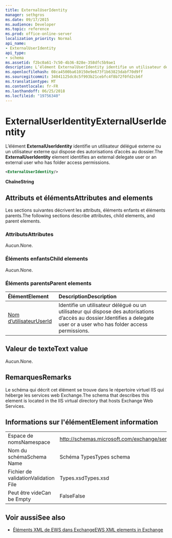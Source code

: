 ```yaml
---
title: ExternalUserIdentity
manager: sethgros
ms.date: 09/17/2015
ms.audience: Developer
ms.topic: reference
ms.prod: office-online-server
localization_priority: Normal
api_name:
- ExternalUserIdentity
api_type:
- schema
ms.assetid: f2bc0a61-7c50-4b36-828e-358dfc5b9ae1
description: L’élément ExternalUserIdentity identifie un utilisateur délégué externe ou un utilisateur externe qui dispose des autorisations d’accès au dossier.
ms.openlocfilehash: 08ca4500ba610150e9e673f1b63823dabf70d9ff
ms.sourcegitcommit: 34041125dc8c5f993b21cebfc4f8b72f0fd2cb6f
ms.translationtype: MT
ms.contentlocale: fr-FR
ms.lasthandoff: 06/25/2018
ms.locfileid: "19756340"
---
```

# <a name="externaluseridentity"></a><span data-ttu-id="34dc9-103">ExternalUserIdentity</span><span class="sxs-lookup"><span data-stu-id="34dc9-103">ExternalUserIdentity</span></span>

<span data-ttu-id="34dc9-104">L’élément **ExternalUserIdentity** identifie un utilisateur délégué externe ou un utilisateur externe qui dispose des autorisations d’accès au dossier.</span><span class="sxs-lookup"><span data-stu-id="34dc9-104">The **ExternalUserIdentity** element identifies an external delegate user or an external user who has folder access permissions.</span></span> 
  
```xml
<ExternalUserIdentity/>
```

 <span data-ttu-id="34dc9-105">**Chaîne**</span><span class="sxs-lookup"><span data-stu-id="34dc9-105">**String**</span></span>
## <a name="attributes-and-elements"></a><span data-ttu-id="34dc9-106">Attributs et éléments</span><span class="sxs-lookup"><span data-stu-id="34dc9-106">Attributes and elements</span></span>

<span data-ttu-id="34dc9-107">Les sections suivantes décrivent les attributs, éléments enfants et éléments parents.</span><span class="sxs-lookup"><span data-stu-id="34dc9-107">The following sections describe attributes, child elements, and parent elements.</span></span>
  
### <a name="attributes"></a><span data-ttu-id="34dc9-108">Attributs</span><span class="sxs-lookup"><span data-stu-id="34dc9-108">Attributes</span></span>

<span data-ttu-id="34dc9-109">Aucun.</span><span class="sxs-lookup"><span data-stu-id="34dc9-109">None.</span></span>
  
### <a name="child-elements"></a><span data-ttu-id="34dc9-110">Éléments enfants</span><span class="sxs-lookup"><span data-stu-id="34dc9-110">Child elements</span></span>

<span data-ttu-id="34dc9-111">Aucun.</span><span class="sxs-lookup"><span data-stu-id="34dc9-111">None.</span></span>
  
### <a name="parent-elements"></a><span data-ttu-id="34dc9-112">Éléments parents</span><span class="sxs-lookup"><span data-stu-id="34dc9-112">Parent elements</span></span>

|<span data-ttu-id="34dc9-113">**Élément**</span><span class="sxs-lookup"><span data-stu-id="34dc9-113">**Element**</span></span>|<span data-ttu-id="34dc9-114">**Description**</span><span class="sxs-lookup"><span data-stu-id="34dc9-114">**Description**</span></span>|
|:-----|:-----|
|[<span data-ttu-id="34dc9-115">Nom d’utilisateur</span><span class="sxs-lookup"><span data-stu-id="34dc9-115">UserId</span></span>](userid.md) <br/> |<span data-ttu-id="34dc9-116">Identifie un utilisateur délégué ou un utilisateur qui dispose des autorisations d’accès au dossier.</span><span class="sxs-lookup"><span data-stu-id="34dc9-116">Identifies a delegate user or a user who has folder access permissions.</span></span>  <br/> |
   
## <a name="text-value"></a><span data-ttu-id="34dc9-117">Valeur de texte</span><span class="sxs-lookup"><span data-stu-id="34dc9-117">Text value</span></span>

<span data-ttu-id="34dc9-118">Aucun.</span><span class="sxs-lookup"><span data-stu-id="34dc9-118">None.</span></span>
  
## <a name="remarks"></a><span data-ttu-id="34dc9-119">Remarques</span><span class="sxs-lookup"><span data-stu-id="34dc9-119">Remarks</span></span>

<span data-ttu-id="34dc9-120">Le schéma qui décrit cet élément se trouve dans le répertoire virtuel IIS qui héberge les services web Exchange.</span><span class="sxs-lookup"><span data-stu-id="34dc9-120">The schema that describes this element is located in the IIS virtual directory that hosts Exchange Web Services.</span></span>
  
## <a name="element-information"></a><span data-ttu-id="34dc9-121">Informations sur l'élément</span><span class="sxs-lookup"><span data-stu-id="34dc9-121">Element information</span></span>

|||
|:-----|:-----|
|<span data-ttu-id="34dc9-122">Espace de noms</span><span class="sxs-lookup"><span data-stu-id="34dc9-122">Namespace</span></span>  <br/> |http://schemas.microsoft.com/exchange/services/2006/types  <br/> |
|<span data-ttu-id="34dc9-123">Nom du schéma</span><span class="sxs-lookup"><span data-stu-id="34dc9-123">Schema Name</span></span>  <br/> |<span data-ttu-id="34dc9-124">Schéma Types</span><span class="sxs-lookup"><span data-stu-id="34dc9-124">Types schema</span></span>  <br/> |
|<span data-ttu-id="34dc9-125">Fichier de validation</span><span class="sxs-lookup"><span data-stu-id="34dc9-125">Validation File</span></span>  <br/> |<span data-ttu-id="34dc9-126">Types.xsd</span><span class="sxs-lookup"><span data-stu-id="34dc9-126">Types.xsd</span></span>  <br/> |
|<span data-ttu-id="34dc9-127">Peut être vide</span><span class="sxs-lookup"><span data-stu-id="34dc9-127">Can be Empty</span></span>  <br/> |<span data-ttu-id="34dc9-128">False</span><span class="sxs-lookup"><span data-stu-id="34dc9-128">False</span></span>  <br/> |
   
## <a name="see-also"></a><span data-ttu-id="34dc9-129">Voir aussi</span><span class="sxs-lookup"><span data-stu-id="34dc9-129">See also</span></span>



- [<span data-ttu-id="34dc9-130">Éléments XML de EWS dans Exchange</span><span class="sxs-lookup"><span data-stu-id="34dc9-130">EWS XML elements in Exchange</span></span>](ews-xml-elements-in-exchange.md)

